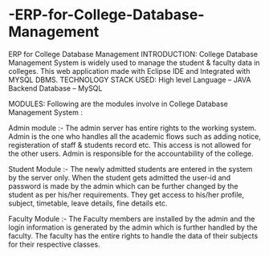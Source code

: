 # -ERP-for-College-Database-Management
ERP for College Database Management INTRODUCTION: College Database Management System is widely used to manage the student & faculty data in colleges. This web application made with Eclipse IDE and Integrated with MYSQL DBMS. TECHNOLOGY STACK USED: High level Language – JAVA Backend Database – MySQL 

MODULES: 
            Following are the modules involve in College Database Management System :

Admin module :-
           The admin server has entire rights to the working system. Admin is the one who handles all the academic flows such as adding notice, registeration of  staff & students record etc. This access is not allowed for the other users. Admin is responsible for the accountability of the college. 

Student Module :-
           The newly admitted students are entered in the system by the server only. When the student gets admitted the user-id and password is made by the admin which can be further changed by the student as per his/her requirements. They get access to his/her profile, subject, timetable, leave details, fine details etc.

Faculty Module :-
            The Faculty members are installed by the admin and the login information is generated by the admin which is further handled by the faculty. The faculty has the entire rights to handle the data of their subjects for their respective classes.
